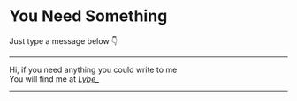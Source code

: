 # You Need Something

Just type a message below 👇  

---

Hi, if you need anything you could write to me  
You will find me at *[Lybe_](https://github.com/lybe-source)*

---

